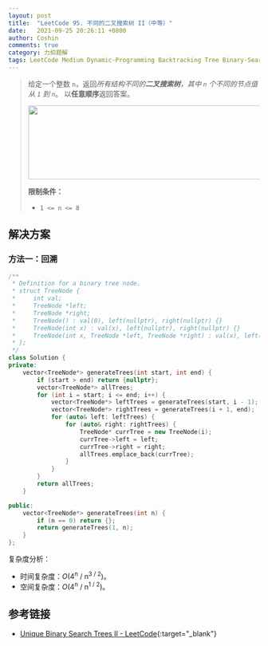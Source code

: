 ```yaml
---
layout: post
title:  "LeetCode 95. 不同的二叉搜索树 II（中等）"
date:   2021-09-25 20:26:11 +0800
author: Coshin
comments: true
category: 力扣题解
tags: LeetCode Medium Dynamic-Programming Backtracking Tree Binary-Search-Tree Binary-Tree
---
```

> 给定一个整数 `n`，返回*所有结构不同的**二叉搜索树**，其中 `n` 个不同的节点值从 `1` 到 `n`*。
> 以**任意顺序**返回答案。
> 
> <img alt="" src="https://assets.leetcode.com/uploads/2021/01/18/uniquebstn3.jpg" style="width: 600px; height: 148px;">
> 
> **限制条件：**
> 
> * `1 <= n <= 8`

## 解决方案

### 方法一：回溯

```cpp
/**
 * Definition for a binary tree node.
 * struct TreeNode {
 *     int val;
 *     TreeNode *left;
 *     TreeNode *right;
 *     TreeNode() : val(0), left(nullptr), right(nullptr) {}
 *     TreeNode(int x) : val(x), left(nullptr), right(nullptr) {}
 *     TreeNode(int x, TreeNode *left, TreeNode *right) : val(x), left(left), right(right) {}
 * };
 */
class Solution {
private:
    vector<TreeNode*> generateTrees(int start, int end) {
        if (start > end) return {nullptr};
        vector<TreeNode*> allTrees;
        for (int i = start; i <= end; i++) {
            vector<TreeNode*> leftTrees = generateTrees(start, i - 1);
            vector<TreeNode*> rightTrees = generateTrees(i + 1, end);
            for (auto& left: leftTrees) {
                for (auto& right: rightTrees) {
                    TreeNode* currTree = new TreeNode(i);
                    currTree->left = left;
                    currTree->right = right;
                    allTrees.emplace_back(currTree);
                }
            }
        }
        return allTrees;
    }

public:
    vector<TreeNode*> generateTrees(int n) {
        if (n == 0) return {};
        return generateTrees(1, n);
    }
};
```

复杂度分析：
* 时间复杂度：*O*(4<sup>n</sup> / n<sup>3 / 2</sup>)。
* 空间复杂度：*O*(4<sup>n</sup> / n<sup>1 / 2</sup>)。

## 参考链接

* [Unique Binary Search Trees II - LeetCode](https://leetcode.com/problems/unique-binary-search-trees-ii/){:target="_blank"}
